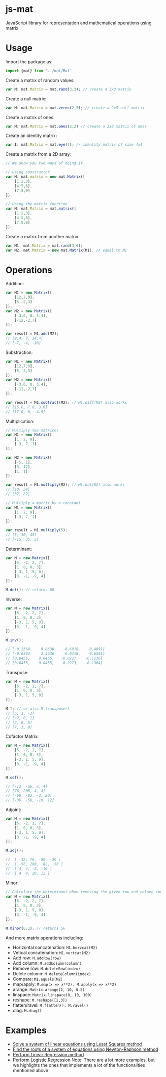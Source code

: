 # js-mat
JavaScript library for representation and mathematical operations using matrix

# Usage
Import the package as:
```javascript
import {mat} from '../mat/Mat'
```
Create a matrix of random values:
```javascript
var M: mat.Matrix = mat.rand(3,3); // create a 3x3 matrix
```

Create a null matrix:
```javascript
var M: mat.Matrix = mat.zeros(2,5); // create a 2x5 null matrix
```

Create a matrix of ones:
```javascript
var M: mat.Matrix = mat.ones(2,2) // create a 2x2 matrix of ones
```

Create an identity matrix:
```javascript
var I: mat.Matrix = mat.eye(4); // identity matrix of size 4x4
```

Create a matrix from a 2D array:
```javascript
// We show you two ways of doing it

// Using constructor
var M: mat.matrix = new mat.Matrix([
    [1,2,3],
    [4,5,6],
    [7,8,9]
]);

// Using the matrix function
var M: mat.Matrix = mat.matrix([
    [1,2,3],
    [4,5,6],
    [7,8,9]
]);
```

Create a matrix from another matrix
```javascript
var M1: mat.Matrix = mat.rand(3,6);
var M2: mat.Matrix = new mat.Matrix(M1); // equal to M1
```

# Operations
Addition:
```javascript
var M1 = new Matrix([
    [12,7,9],
    [5,-2,3]
]);
var M2 = new Matrix([
    [-3.6, 0, 5.4],
    [-12,-2,7]
]);

var result = M1.add(M2);
// [8.4, 7, 14.4]
// [-7, -4, -10]
```

Substraction:
```javascript
var M1 = new Matrix([
    [12,7,9],
    [5,-2,3]
]);
var M2 = new Matrix([
    [-3.6, 0, 5.4],
    [-12,-2,7]
]);

var result = M1.subtract(M2); // M1.diff(M2) also works
// [15.6, 7.0, 3.6]
// [17.0, 0, -4.0]
```

Multiplication:
```javascript
// Multiply two matrices
var M1 = new Matrix([
    [1, 2, 9],
    [-3, 7, 1]
]);

var M2 = new Matrix([
    [-5, 1],
    [3, 12],
    [1, 1]
]);

var result = M1.multiply(M2); // M1.dot(M2) also works
// [10, 34]
// [37, 82]
```

```javascript
// Multiply a matrix by a constant
var M1 = new Matrix([
    [1, 2, 9],
    [-3, 7, 1]
]);

var result = M1.multiply(5);
// [5, 10, 45]
// [-15, 35, 5]
```

Determinant:
```javascript
var M = new Matrix([
    [5, -2, 2, 7],
    [1, 0, 0, 3],
    [-3, 1, 5, 0],
    [3, -1, -9, 4]
]);

M.det(); // returns 88
```

Inverse:
```javascript
var M = new Matrix([
    [5, -2, 2, 7],
    [1, 0, 0, 3],
    [-3, 1, 5, 0],
    [3, -1, -9, 4]
]);

M.inv();

// [-0.1364,    0.8636,   -0.6818,   -0.4091]
// [-0.6364,    2.3636,   -0.9318,   -0.6591]
// [0.0455,    0.0455,   -0.0227,   -0.1136]
// [0.0455,    0.0455,    0.2273,    0.1364]
```

Transpose:
```javascript
var M = new Matrix([
    [5, -2, 2, 7],
    [1, 0, 0, 3],
    [-3, 1, 5, 0]
]);

M.T; // or also M.transpose()
// [5, 1, -3]
// [-2, 0, 1]
// [2, 0, 5]
// [7, 3, 0]
```

Cofactor Matrix:
```javascript
var M = new Matrix([
    [5, -2, 2, 7],
    [1, 0, 0, 3],
    [-3, 1, 5, 0],
    [3, -1, -9, 4]
]);

M.cof();

// [-12, -56, 4, 4]
// [76, 208, 4, 4]
// [-60, -82, -2, 20]
// [-36, -58, -10, 12]
```

Adjoint:
```javascript
var M = new Matrix([
    [5, -2, 2, 7],
    [1, 0, 0, 3],
    [-3, 1, 5, 0],
    [3, -1, -9, 4]
]);

M.adj();

//  [ -12, 76, -60, -36 ]
//  [ -56, 208, -82, -58 ]
//  [ 4, 4, -2, -10 ]
//  [ 4, 4, 20, 12 ]
```

Minor:
```javascript
// Calculate the determinant when removing the given row and column indexes
var M = new Matrix([
    [5, -2, 2, 7],
    [1, 0, 0, 3],
    [-3, 1, 5, 0],
    [3, -1, -9, 4]
]);

M.minor(0,1); // returns 56
```

And more matrix operations including:
* Horizontal concatenation: ```M1.horzcat(M2)```
* Vetical concatenation: ```M1.vertcat(M2)```
* Add row: ```M.addRow(row)```
* Add column: ```M.addColumn(column)```
* Remove row: ```M.deleteRow(index)```
* Delete column: ```M.deleteColumn(index)```
* Compare: ```M1.equals(M2)```
* map/apply: ```M.map(x => x**2), M.apply(x => x**2)```
* arange: ```Matrix.arange(2, 10, 0.5)```
* linspace: ```Matrix.linspace(0, 10, 100)```
* reshape: ```M.reshape([2,3])```
* flatten/ravel: ```M.flatten(), M.ravel()```
* diag: ```M.diag()```

# Examples
* [Solve a system of linear equations using Least Squares method](https://github.com/edumntg/js-mat/blob/main/examples/least_squares.ts)
* [Find the roots of a system of equations using Newton-Raphson method](https://github.com/edumntg/js-mat/blob/main/examples/newton_raphson.ts)
* [Perform Linear Regression method](https://github.com/edumntg/js-mat/blob/main/examples/linear_regression.ts)
* [Perform Logistic Regression](https://github.com/edumntg/js-mat/blob/main/examples/logistic_regression.ts)
Note: There are a lot more examples. but we highlights the ones that implements a lot of the functionalities mentioned above